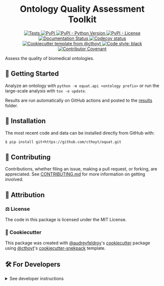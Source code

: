 <!--
<p align="center">
  <img src="https://github.com/cthoyt/oquat/raw/main/docs/source/logo.png" height="150">
</p>
-->

<h1 align="center">
  Ontology Quality Assessment Toolkit
</h1>

<p align="center">
    <a href="https://github.com/cthoyt/oquat/actions?query=workflow%3ATests">
        <img alt="Tests" src="https://github.com/cthoyt/oquat/workflows/Tests/badge.svg" />
    </a>
    <a href="https://pypi.org/project/oquat">
        <img alt="PyPI" src="https://img.shields.io/pypi/v/oquat" />
    </a>
    <a href="https://pypi.org/project/oquat">
        <img alt="PyPI - Python Version" src="https://img.shields.io/pypi/pyversions/oquat" />
    </a>
    <a href="https://github.com/cthoyt/oquat/blob/main/LICENSE">
        <img alt="PyPI - License" src="https://img.shields.io/pypi/l/oquat" />
    </a>
    <a href='https://oquat.readthedocs.io/en/latest/?badge=latest'>
        <img src='https://readthedocs.org/projects/oquat/badge/?version=latest' alt='Documentation Status' />
    </a>
    <a href="https://codecov.io/gh/cthoyt/oquat/branch/main">
        <img src="https://codecov.io/gh/cthoyt/oquat/branch/main/graph/badge.svg" alt="Codecov status" />
    </a>  
    <a href="https://github.com/cthoyt/cookiecutter-python-package">
        <img alt="Cookiecutter template from @cthoyt" src="https://img.shields.io/badge/Cookiecutter-snekpack-blue" /> 
    </a>
    <a href='https://github.com/psf/black'>
        <img src='https://img.shields.io/badge/code%20style-black-000000.svg' alt='Code style: black' />
    </a>
    <a href="https://github.com/cthoyt/oquat/blob/main/.github/CODE_OF_CONDUCT.md">
        <img src="https://img.shields.io/badge/Contributor%20Covenant-2.1-4baaaa.svg" alt="Contributor Covenant"/>
    </a>
</p>

Assess the quality of biomedical ontologies.

## 💪 Getting Started

Analyze an ontology with `python -m oquat.api <ontology prefix>` or run
the large-scale analysis with `tox -e update`.

Results are run automatically on GitHub actions and posted to the
[results](results/) folder.

## 🚀 Installation

<!-- Uncomment this section after your first ``tox -e finish``
The most recent release can be installed from
[PyPI](https://pypi.org/project/oquat/) with:

```bash
$ pip install oquat
```
-->

The most recent code and data can be installed directly from GitHub with:

```bash
$ pip install git+https://github.com/cthoyt/oquat.git
```

## 👐 Contributing

Contributions, whether filing an issue, making a pull request, or forking, are appreciated. See
[CONTRIBUTING.md](https://github.com/cthoyt/oquat/blob/master/.github/CONTRIBUTING.md) for more information on getting involved.

## 👋 Attribution

### ⚖️ License

The code in this package is licensed under the MIT License.

<!--
### 📖 Citation

Citation goes here!
-->

<!--
### 🎁 Support

This project has been supported by the following organizations (in alphabetical order):

- [Harvard Program in Therapeutic Science - Laboratory of Systems Pharmacology](https://hits.harvard.edu/the-program/laboratory-of-systems-pharmacology/)

-->

<!--
### 💰 Funding

This project has been supported by the following grants:

| Funding Body                                             | Program                                                                                                                       | Grant           |
|----------------------------------------------------------|-------------------------------------------------------------------------------------------------------------------------------|-----------------|
| DARPA                                                    | [Automating Scientific Knowledge Extraction (ASKE)](https://www.darpa.mil/program/automating-scientific-knowledge-extraction) | HR00111990009   |
-->

### 🍪 Cookiecutter

This package was created with [@audreyfeldroy](https://github.com/audreyfeldroy)'s
[cookiecutter](https://github.com/cookiecutter/cookiecutter) package using [@cthoyt](https://github.com/cthoyt)'s
[cookiecutter-snekpack](https://github.com/cthoyt/cookiecutter-snekpack) template.

## 🛠️ For Developers

<details>
  <summary>See developer instructions</summary>


The final section of the README is for if you want to get involved by making a code contribution.

### Development Installation

To install in development mode, use the following:

```bash
$ git clone git+https://github.com/cthoyt/oquat.git
$ cd oquat
$ pip install -e .
```

### 🥼 Testing

After cloning the repository and installing `tox` with `pip install tox`, the unit tests in the `tests/` folder can be
run reproducibly with:

```shell
$ tox
```

Additionally, these tests are automatically re-run with each commit in a [GitHub Action](https://github.com/cthoyt/oquat/actions?query=workflow%3ATests).

### 📖 Building the Documentation

The documentation can be built locally using the following:

```shell
$ git clone git+https://github.com/cthoyt/oquat.git
$ cd oquat
$ tox -e docs
$ open docs/build/html/index.html
``` 

The documentation automatically installs the package as well as the `docs`
extra specified in the [`setup.cfg`](setup.cfg). `sphinx` plugins
like `texext` can be added there. Additionally, they need to be added to the
`extensions` list in [`docs/source/conf.py`](docs/source/conf.py).

### 📦 Making a Release

After installing the package in development mode and installing
`tox` with `pip install tox`, the commands for making a new release are contained within the `finish` environment
in `tox.ini`. Run the following from the shell:

```shell
$ tox -e finish
```

This script does the following:

1. Uses [Bump2Version](https://github.com/c4urself/bump2version) to switch the version number in the `setup.cfg`,
   `src/oquat/version.py`, and [`docs/source/conf.py`](docs/source/conf.py) to not have the `-dev` suffix
2. Packages the code in both a tar archive and a wheel using [`build`](https://github.com/pypa/build)
3. Uploads to PyPI using [`twine`](https://github.com/pypa/twine). Be sure to have a `.pypirc` file configured to avoid the need for manual input at this
   step
4. Push to GitHub. You'll need to make a release going with the commit where the version was bumped.
5. Bump the version to the next patch. If you made big changes and want to bump the version by minor, you can
   use `tox -e bumpversion minor` after.
</details>
